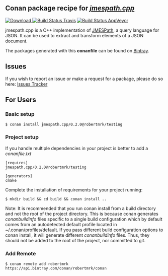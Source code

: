 ## Conan package recipe for [*jmespath.cpp*](https://github.com/robertmrk/jmespath.cpp)
[![Download](https://api.bintray.com/packages/robertmrk/conan/jmespath.cpp%3Arobertmrk/images/download.svg) ](https://bintray.com/robertmrk/conan/jmespath.cpp%3Arobertmrk/_latestVersion)
[![Build Status Travis](https://api.travis-ci.org/robertmrk/conan-jmespath.cpp.svg)](https://travis-ci.org/robertmrk/conan-jmespath.cpp)
[![Build Status AppVeyor](https://ci.appveyor.com/api/projects/status/wtchojaiohn3f6nt?svg=true)](https://ci.appveyor.com/prhttps://api.travis-ci.org/robertmrk/conan-jmespath.cpp.svg?branch=testing%2F0.2.0oject/robertmrk/conan-jmespath-cpp)

jmespath.cpp is a C++ implementation of [JMESPath](http://jmespath.org/), a query language for JSON. It can be used to extract and transform elements of a JSON document.

The packages generated with this **conanfile** can be found on [Bintray](https://bintray.com/robertmrk/conan/jmespath.cpp%3Arobertmrk).

## Issues
If you wish to report an issue or make a request for a package, please do so here:
[Issues Tracker](https://github.com/robertmrk/conan-jmespath.cpp/issues)

## For Users

### Basic setup
    $ conan install jmespath.cpp/0.2.0@robertmrk/testing

### Project setup
If you handle multiple dependencies in your project is better to add a *conanfile.txt*

    [requires]
    jmespath.cpp/0.2.0@robertmrk/testing

    [generators]
    cmake

Complete the installation of requirements for your project running:

    $ mkdir build && cd build && conan install ..

Note: It is recommended that you run conan install from a build directory and not the root of the project directory.  This is because conan generates *conanbuildinfo* files specific to a single build configuration which by default comes from an autodetected default profile located in ~/.conan/profiles/default.  If you pass different build configuration options to conan install, it will generate different *conanbuildinfo* files.  Thus, they should not be added to the root of the project, nor committed to git.

### Add Remote
    $ conan remote add robertmrk https://api.bintray.com/conan/robertmrk/conan
